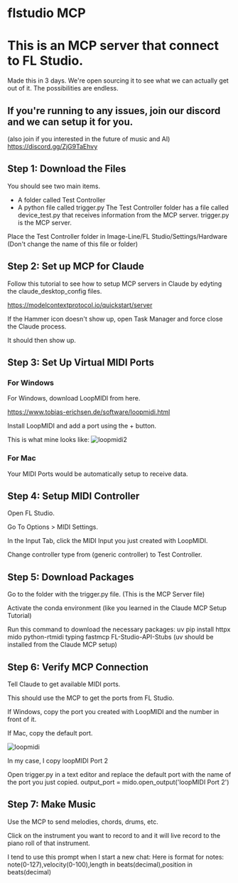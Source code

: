 # flstudio MCP

# This is an MCP server that connect to FL Studio.
Made this in 3 days. We're open sourcing it to see what we can actually get out of it. The possibilities are endless.

## If you're running to any issues, join our discord and we can setup it for you.
(also join if you interested in the future of music and AI)
https://discord.gg/ZjG9TaEhvy

## Step 1: Download the Files
You should see two main items.

- A folder called Test Controller
- A python file called trigger.py
The Test Controller folder has a file called device_test.py that receives information from the MCP server.
trigger.py is the MCP server.

Place the Test Controller folder in Image-Line/FL Studio/Settings/Hardware (Don't change the name of this file or folder)

## Step 2: Set up MCP for Claude
Follow this tutorial to see how to setup MCP servers in Claude by edyting the claude_desktop_config files.

https://modelcontextprotocol.io/quickstart/server

If the Hammer icon doesn't show up, open Task Manager and force close the Claude process.

It should then show up.

## Step 3: Set Up Virtual MIDI Ports

### For Windows
For Windows, download LoopMIDI from here.

https://www.tobias-erichsen.de/software/loopmidi.html

Install LoopMIDI and add a port using the + button.

This is what mine looks like:
![loopmidi2](https://github.com/user-attachments/assets/fdc2770f-e07a-4b19-824b-56de8a4aa2c3)

### For Mac
Your MIDI Ports would be automatically setup to receive data.

## Step 4: Setup MIDI Controller
Open FL Studio.

Go To Options > MIDI Settings.

In the Input Tab, click the MIDI Input you just created with LoopMIDI.

Change controller type from (generic controller) to Test Controller.

## Step 5: Download Packages
Go to the folder with the trigger.py file. (This is the MCP Server file)

Activate the conda environment (like you learned in the Claude MCP Setup Tutorial)

Run this command to download the necessary packages: uv pip install httpx mido python-rtmidi typing fastmcp FL-Studio-API-Stubs
(uv should be installed from the Claude MCP setup)

## Step 6: Verify MCP Connection
Tell Claude to get available MIDI ports.

This should use the MCP to get the ports from FL Studio.

If Windows, copy the port you created with LoopMIDI and the number in front of it.

If Mac, copy the default port.

![loopmidi](https://github.com/user-attachments/assets/a14b0aaa-5127-47c9-b041-fcb5a70339d9)

In my case, I copy loopMIDI Port 2

Open trigger.py in a text editor and replace the default port with the name of the port you just copied.
output_port = mido.open_output('loopMIDI Port 2') 


## Step 7: Make Music

Use the MCP to send melodies, chords, drums, etc.

Click on the instrument you want to record to and it will live record to the piano roll of that instrument.

I tend to use this prompt when I start a new chat: Here is format for notes: note(0-127),velocity(0-100),length in beats(decimal),position in beats(decimal)
